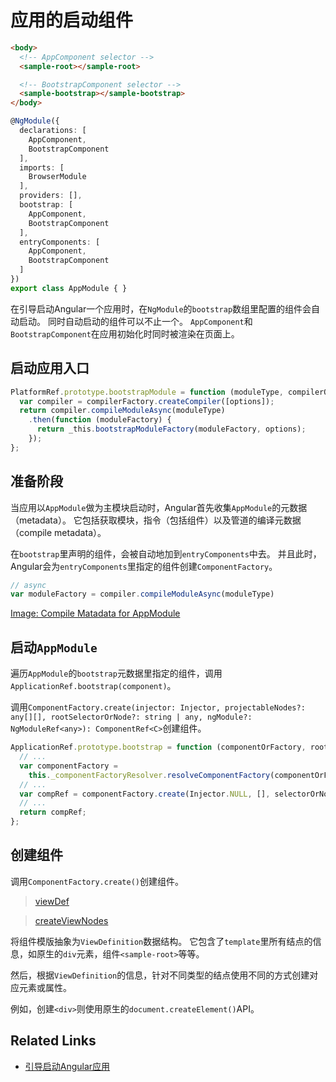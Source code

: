 # 应用的启动组件

```html
<body>
  <!-- AppComponent selector -->
  <sample-root></sample-root>

  <!-- BootstrapComponent selector -->
  <sample-bootstrap></sample-bootstrap>
</body>
```

```ts
@NgModule({
  declarations: [
    AppComponent,
    BootstrapComponent
  ],
  imports: [
    BrowserModule
  ],
  providers: [],
  bootstrap: [
    AppComponent,
    BootstrapComponent
  ],
  entryComponents: [
    AppComponent,
    BootstrapComponent
  ]
})
export class AppModule { }
```

在引导启动Angular一个应用时，在`NgModule`的`bootstrap`数组里配置的组件会自动启动。
同时自动启动的组件可以不止一个。
`AppComponent`和`BootstrapComponent`在应用初始化时同时被渲染在页面上。

## 启动应用入口

```js
PlatformRef.prototype.bootstrapModule = function (moduleType, compilerOptions) {
  var compiler = compilerFactory.createCompiler([options]);
  return compiler.compileModuleAsync(moduleType)
    .then(function (moduleFactory) {
      return _this.bootstrapModuleFactory(moduleFactory, options);
    });
};
```

## 准备阶段

当应用以`AppModule`做为主模块启动时，Angular首先收集`AppModule`的元数据（metadata）。
它包括获取模块，指令（包括组件）以及管道的编译元数据（compile metadata）。

在`bootstrap`里声明的组件，会被自动地加到`entryComponents`中去。
并且此时，Angular会为`entryComponents`里指定的组件创建`ComponentFactory`。

```js
// async
var moduleFactory = compiler.compileModuleAsync(moduleType)
```

[Image: Compile Matadata for AppModule](./img/bootstrap-component_01_compile-meta.PNG "Compile Matadata for AppModule")

## 启动`AppModule`

遍历`AppModule`的`bootstrap`元数据里指定的组件，调用`ApplicationRef.bootstrap(component)`。

调用`ComponentFactory.create(injector: Injector, projectableNodes?: any[][], rootSelectorOrNode?: string | any, ngModule?: NgModuleRef<any>): ComponentRef<C>`创建组件。

```js
ApplicationRef.prototype.bootstrap = function (componentOrFactory, rootSelectorOrNode) {
  // ...
  var componentFactory =
    this._componentFactoryResolver.resolveComponentFactory(componentOrFactory);
  // ...
  var compRef = componentFactory.create(Injector.NULL, [], selectorOrNode, ngModule);
  // ...
  return compRef;
};
```

## 创建组件

调用`ComponentFactory.create()`创建组件。

> [viewDef](https://github.com/angular/angular/blob/6.1.9/packages/core/src/view/view.ts#L23)

> [createViewNodes](https://github.com/angular/angular/blob/6.1.9/packages/core/src/view/view.ts#L250)

将组件模版抽象为`ViewDefinition`数据结构。
它包含了`template`里所有结点的信息，如原生的`div`元素，组件`<sample-root>`等等。

然后，根据`ViewDefinition`的信息，针对不同类型的结点使用不同的方式创建对应元素或属性。

例如，创建`<div>`则使用原生的`document.createElement()`API。

## Related Links

- [引导启动Angular应用](./bootstrap.md)

